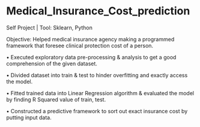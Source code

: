 # Medical_Insurance_Cost_prediction
Self Project | Tool: Sklearn, Python

Objective: Helped medical insurance agency making a programmed framework that foresee clinical protection cost of a person.

• Executed exploratory data pre-processing & analysis to get a good comprehension of the given dataset.

• Divided dataset into train & test to hinder overfitting and exactly access the model.

• Fitted trained data into Linear Regression algorithm & evaluated the model by finding R Squared value of train, test.

• Constructed a predictive framework to sort out exact insurance cost by putting input data.
